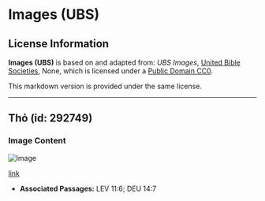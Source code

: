 # Images (UBS)

## License Information

**Images (UBS)** is based on and adapted from: _UBS Images_, [United Bible Societies](https://unitedbiblesocieties.org/), None, which is licensed under a [Public Domain CC0](https://creativecommons.org/public-domain/cc0/).

This markdown version is provided under the same license.



--------------------------------

## Thỏ (id: 292749)

### Image Content

![Image](https://cdn.aquifer.bible/aquifer-content/resources/Media/WEB-0284_hare.jpg)

[link](https://cdn.aquifer.bible/aquifer-content/resources/Media/WEB-0284_hare.jpg)

* **Associated Passages:** LEV 11:6; DEU 14:7

